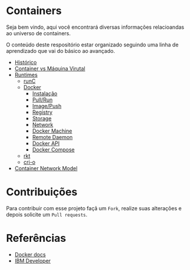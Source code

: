 # Containers
Seja bem vindo, aqui você encontrará diversas informações relacioandas ao universo de containers.

O conteúdo deste respositório estar organizado seguindo uma linha de aprendizado que vai do básico ao avançado.
* [Histórico](./container-history.md)
* [Container vs Máquina Virutal](./containers-vs-virtual-machine.md)
* [Runtimes](./containers-runtimes.md)
  * [runC](./run-c.md)
  * [Docker](./docker.md)
    * [Instalação]()
    * [Pull/Run]()
    * [Image/Push]()
    * [Registry]()
    * [Storage]()
    * [Network]()
    * [Docker Machine]()
    * [Remote Daemon]()
    * [Docker API]()
    * [Docker Compose]()
  * [rkt](./rkt.md)
  * [cri-o](./cri-o.md)
* [Container Network Model]()

# Contribuições
Para contribuir com esse projeto façã um ``Fork``, realize suas alterações e depois solicite um ``Pull requests``.

# Referências
* [Docker docs](https://docs.docker.com/)
* [IBM Developer](https://developer.ibm.com/br/articles/cl-cloud-orchestration-technologies-trs)
